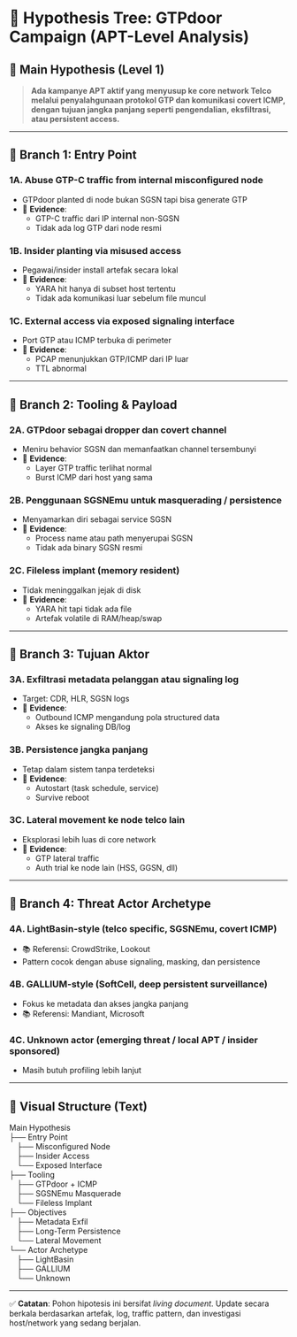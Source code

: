 # 🧠 Hypothesis Tree: GTPdoor Campaign (APT-Level Analysis)

## 🌳 Main Hypothesis (Level 1)
> **Ada kampanye APT aktif yang menyusup ke core network Telco melalui penyalahgunaan protokol GTP dan komunikasi covert ICMP, dengan tujuan jangka panjang seperti pengendalian, eksfiltrasi, atau persistent access.**

---

## 🌿 Branch 1: Entry Point

### 1A. Abuse GTP-C traffic from internal misconfigured node
- GTPdoor planted di node bukan SGSN tapi bisa generate GTP
- 📌 **Evidence**:
  - GTP-C traffic dari IP internal non-SGSN
  - Tidak ada log GTP dari node resmi

### 1B. Insider planting via misused access
- Pegawai/insider install artefak secara lokal
- 📌 **Evidence**:
  - YARA hit hanya di subset host tertentu
  - Tidak ada komunikasi luar sebelum file muncul

### 1C. External access via exposed signaling interface
- Port GTP atau ICMP terbuka di perimeter
- 📌 **Evidence**:
  - PCAP menunjukkan GTP/ICMP dari IP luar
  - TTL abnormal

---

## 🌿 Branch 2: Tooling & Payload

### 2A. GTPdoor sebagai dropper dan covert channel
- Meniru behavior SGSN dan memanfaatkan channel tersembunyi
- 📌 **Evidence**:
  - Layer GTP traffic terlihat normal
  - Burst ICMP dari host yang sama

### 2B. Penggunaan SGSNEmu untuk masquerading / persistence
- Menyamarkan diri sebagai service SGSN
- 📌 **Evidence**:
  - Process name atau path menyerupai SGSN
  - Tidak ada binary SGSN resmi

### 2C. Fileless implant (memory resident)
- Tidak meninggalkan jejak di disk
- 📌 **Evidence**:
  - YARA hit tapi tidak ada file
  - Artefak volatile di RAM/heap/swap

---

## 🌿 Branch 3: Tujuan Aktor

### 3A. Exfiltrasi metadata pelanggan atau signaling log
- Target: CDR, HLR, SGSN logs
- 📌 **Evidence**:
  - Outbound ICMP mengandung pola structured data
  - Akses ke signaling DB/log

### 3B. Persistence jangka panjang
- Tetap dalam sistem tanpa terdeteksi
- 📌 **Evidence**:
  - Autostart (task schedule, service)
  - Survive reboot

### 3C. Lateral movement ke node telco lain
- Eksplorasi lebih luas di core network
- 📌 **Evidence**:
  - GTP lateral traffic
  - Auth trial ke node lain (HSS, GGSN, dll)

---

## 🌿 Branch 4: Threat Actor Archetype

### 4A. LightBasin-style (telco specific, SGSNEmu, covert ICMP)
- 📚 Referensi: CrowdStrike, Lookout
- Pattern cocok dengan abuse signaling, masking, dan persistence

### 4B. GALLIUM-style (SoftCell, deep persistent surveillance)
- Fokus ke metadata dan akses jangka panjang
- 📚 Referensi: Mandiant, Microsoft

### 4C. Unknown actor (emerging threat / local APT / insider sponsored)
- Masih butuh profiling lebih lanjut

---

## 🧭 Visual Structure (Text)

Main Hypothesis  
├── Entry Point  
&emsp;├── Misconfigured Node  
&emsp;├── Insider Access  
&emsp;└── Exposed Interface  
├── Tooling  
&emsp;├── GTPdoor + ICMP  
&emsp;├── SGSNEmu Masquerade  
&emsp;└── Fileless Implant  
├── Objectives  
&emsp;├── Metadata Exfil  
&emsp;├── Long-Term Persistence  
&emsp;└── Lateral Movement  
└── Actor Archetype  
&emsp;├── LightBasin  
&emsp;├── GALLIUM  
&emsp;└── Unknown



---

✅ **Catatan**: Pohon hipotesis ini bersifat *living document*. Update secara berkala berdasarkan artefak, log, traffic pattern, dan investigasi host/network yang sedang berjalan.

